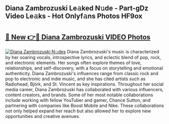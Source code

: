 ## Diana Zambrozuski Le𝚊ked N𝚞de - Part-gDz Video Le𝚊ks - Hot Onlyf𝚊ns Photos HF9ox

# <h2><a href="http://ab20172.deff.icu/?id=Diana+Zambrozuski">🔗 New 👉🔴 Diana Zambrozuski VIDEO Photos</a></h2>

[![Diana Zambrozuski N𝚞des](https://i.imgur.com/rIISA9y.gif)](http://ab20172.deff.icu/?id=Diana+Zambrozuski)
Diana Zambrozuski's music is characterized by her soaring vocals, introspective lyrics, and eclectic blend of pop, rock, and electronic elements. Her songs often explore themes of love, relationships, and self-discovery, with a focus on storytelling and emotional authenticity. Diana Zambrozuski's influences range from classic rock and pop to electronic and indie music, and she has cited artists such as Radiohead, Björk, and St. Vincent as key inspirations. Throughout her social media career, Diana Zambrozuski has collaborated with various influencers, content creators, and brands. Some of her most notable collaborations include working with fellow YouTuber and gamer, Chance Sutton, and partnering with companies like Boost Mobile and Nike. These collaborations not only helped expand her reach but also allowed her to explore new opportunities and creative avenues.

